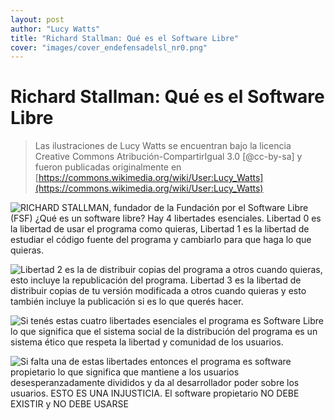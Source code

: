 ```yaml
---
layout: post
author: "Lucy Watts"
title: "Richard Stallman: Qué es el Software Libre"
cover: "images/cover_endefensadelsl_nr0.png"
---
```


Richard Stallman: Qué es el Software Libre
==========================================

> Las ilustraciones de Lucy Watts se encuentran bajo la licencia
> Creative Commons Atribución-CompartirIgual 3.0 [@cc-by-sa] y fueron
> publicadas originalmente en
> [https://commons.wikimedia.org/wiki/User:Lucy_Watts](https://commons.wikimedia.org/wiki/User:Lucy_Watts)

![RICHARD STALLMAN, fundador de la Fundación por el Software Libre (FSF)
¿Qué es un software libre?  Hay 4 libertades esenciales. Libertad 0 es
la libertad de usar el programa como quieras, Libertad 1 es la libertad
de estudiar el código fuente del programa y cambiarlo para que haga lo
que quieras.](images/rms-1.png)

![Libertad 2 es la de distribuir copias del programa a otros cuando
quieras, esto incluye la republicación del programa.  Libertad 3 es la
libertad de distribuir copias de tu versión modificada a otros cuando
quieras y esto también incluye la publicación si es lo que querés
hacer.](images/rms-2.png)

![Si tenés estas cuatro libertades esenciales el programa es Software
Libre lo que significa que el sistema social de la distribución del
programa es un sistema ético que respeta la libertad y comunidad de los
usuarios.](images/rms-3.png)

![Si falta una de estas libertades entonces el programa es software
propietario lo que significa que mantiene a los usuarios
desesperanzadamente divididos y da al desarrollador poder sobre los
usuarios. ESTO ES UNA INJUSTICIA. El software propietario NO DEBE
EXISTIR y NO DEBE USARSE](images/rms-4.png)
